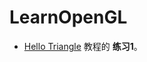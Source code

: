 # LearnOpenGL
- [Hello Triangle](https://learnopengl.com/#!Getting-started/Hello-Triangle) 教程的 **练习1**。